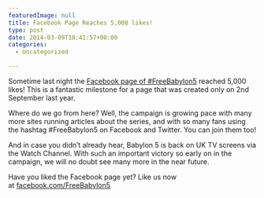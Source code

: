 ```yaml
---
featuredImage: null
title: Facebook Page Reaches 5,000 likes!
type: post
date: 2014-03-09T18:41:57+00:00
categories:
  - Uncategorized

---
```

Sometime last night the [Facebook page of #FreeBabylon5][1] reached 5,000 likes! This is a fantastic milestone for a page that was created only on 2nd September last year.

Where do we go from here? Well, the campaign is growing pace with many more sites running articles about the series, and with so many fans using the hashtag #FreeBabylon5 on Facebook and Twitter. You can join them too!

And in case you didn&#8217;t already hear, Babylon 5 is back on UK TV screens via the Watch Channel. With such an important victory so early on in the campaign, we will no doubt see many more in the near future.

Have you liked the Facebook page yet? Like us now at [facebook.com/FreeBabylon5][1]

 [1]: https://www.facebook.com/FreeBabylon5
